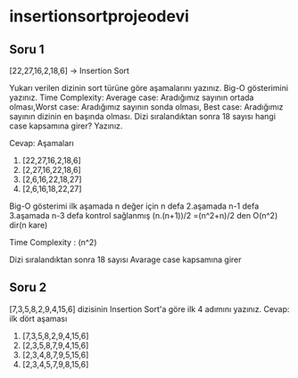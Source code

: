 # insertionsortprojeodevi
Soru 1
--------------------
[22,27,16,2,18,6] -> Insertion Sort

Yukarı verilen dizinin sort türüne göre aşamalarını yazınız.
Big-O gösterimini yazınız.
Time Complexity: Average case: Aradığımız sayının ortada olması,Worst case: Aradığımız sayının sonda olması, Best case: Aradığımız sayının dizinin en başında olması.
Dizi sıralandıktan sonra 18 sayısı hangi case kapsamına girer? Yazınız.

Cevap:
Aşamaları
1) [22,27,16,2,18,6]
2) [2,27,16,22,18,6]
3) [2,6,16,22,18,27]
4) [2,6,16,18,22,27]


Big-O gösterimi ilk aşamada n değer için n defa 2.aşamada n-1 defa 3.aşamada n-3 defa kontrol sağlanmış
(n.(n+1))/2 =(n^2+n)/2 den   O(n^2) dir(n kare)

Time Complexity : (n^2)

Dizi sıralandıktan sonra 18 sayısı  Avarage case kapsamına girer

Soru 2
-------------
[7,3,5,8,2,9,4,15,6] dizisinin Insertion Sort'a göre ilk 4 adımını yazınız.
Cevap:
ilk dört aşaması
1) [7,3,5,8,2,9,4,15,6]
2) [2,3,5,8,7,9,4,15,6]
3) [2,3,4,8,7,9,5,15,6]
4) [2,3,4,5,7,9,8,15,6]
